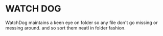 # WATCH DOG
WatchDog maintains a keen eye on folder so any file don't go missing or messing around.
and so sort them neatl in folder fashion.
